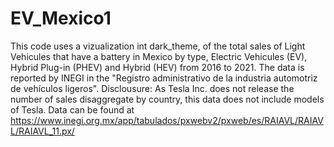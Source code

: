 # EV_Mexico1
This code uses a vizualization int dark_theme, of the total sales of Light Vehicules that have a battery in Mexico by type, Electric Vehicules (EV), Hybrid Plug-in (PHEV) and Hybrid (HEV) from 2016 to 2021. The data is reported by INEGI in  the "Registro administrativo de la industria automotriz de vehículos ligeros". Disclousure: As Tesla Inc. does not release the number of sales disaggregate by country, this data does not include models of Tesla. Data can be found at https://www.inegi.org.mx/app/tabulados/pxwebv2/pxweb/es/RAIAVL/RAIAVL/RAIAVL_11.px/
